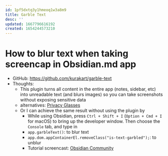 ```yaml
---
id: 1pf5dxtq3y1hmeoq1w3a8m9
title: Garble Text
desc: ''
updated: 1667796616192
created: 1654244573210
---
```

# How to blur text when taking screencap in Obsidian.md app

- GitHub: https://github.com/kurakart/garble-text
- Thoughts:
    - This plugin turns all content in the entire app (notes, sidebar, etc) into unreadable text (and blurs images) so you can take screenshots without exposing sensitive data
    - alternatives: [Privacy Glasses](https://github.com/jillalberts/privacy-glasses)
    - Or I can achieve the same result without using the plugin by
        - While using Obsidian, press `Ctrl + Shift + I` (`Option + Cmd + I` for macOS) to bring up the developer window. Then choose the `Console` tab, and type in
        - `app.garbleText()`: to blur text
        - `app.dom.appContainerEl.removeClass("is-text-garbled");`: to unblur
        - Tutorial screencast: [Obsidian Community](https://www.loom.com/share/20ebce50f6d04b5cbd89cf89643dfb2e)